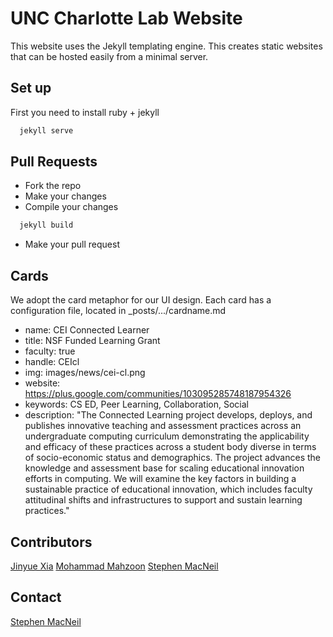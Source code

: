 # UNC Charlotte Lab Website 

This website uses the Jekyll templating engine. This creates static websites that can 
be hosted easily from a minimal server. 

## Set up

First you need to install ruby + jekyll

```sh
  jekyll serve

```

## Pull Requests

* Fork the repo
* Make your changes
* Compile your changes

```sh
  jekyll build
```

* Make your pull request

## Cards

We adopt the card metaphor for our UI design. Each card has a configuration file, located in _posts/.../cardname.md 

* name: CEI Connected Learner
* title: NSF Funded Learning Grant
* faculty: true
* handle: CEIcl
* img: images/news/cei-cl.png
* website: https://plus.google.com/communities/103095285748187954326
* keywords: CS ED, Peer Learning, Collaboration, Social
* description: "The Connected Learning project develops, deploys, and publishes innovative teaching and assessment practices across an undergraduate computing curriculum demonstrating the applicability and efficacy of these practices across a student body diverse in terms of socio-economic status and demographics. The project advances the knowledge and assessment base for scaling educational innovation efforts in computing. We will examine the key factors in building a sustainable practice of educational innovation, which includes faculty attitudinal shifts and infrastructures to support and sustain learning practices."

## Contributors

[Jinyue Xia](http://github.com/jyxia)
[Mohammad Mahzoon](http://github.com/mahzoon)
[Stephen MacNeil](http://github.com/stevemacn)

## Contact

[Stephen MacNeil](https://github.com/stevemacn)
